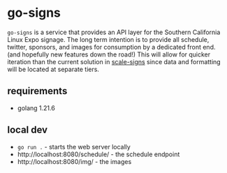 # go-signs

`go-signs` is a service that provides an API layer for the Southern California Linux Expo signage. The long term intention is to provide all schedule, twitter, sponsors, and images for consumption by a dedicated front end. (and hopefully new features down the road!) This will allow for quicker iteration than the current solution in [scale-signs](https://github.com/socallinuxexpo/scale-signs) since data and formatting will be located at separate tiers.

## requirements

- golang 1.21.6

## local dev

- `go run .` - starts the web server locally
- http://localhost:8080/schedule/ - the schedule endpoint
- http://localhost:8080/img/ - the images
